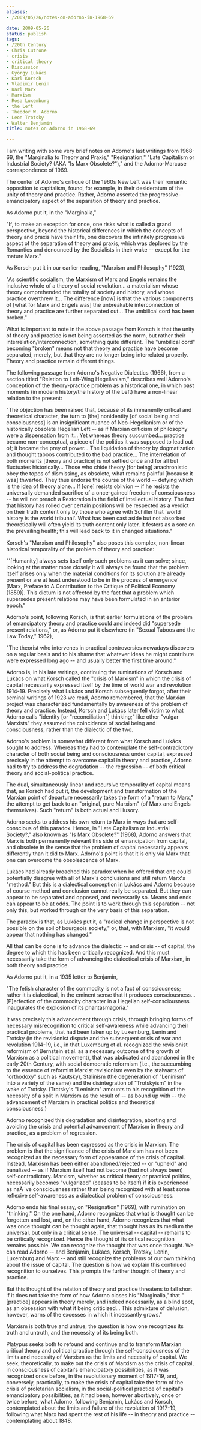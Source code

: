 ```yaml
---
aliases:
- /2009/05/26/notes-on-adorno-in-1968-69

date: 2009-05-26
status: publish
tags:
- /20th Century
- Chris Cutrone
- crisis
- critical theory
- Discussion
- György Lukács
- Karl Korsch
- Vladimir Lenin
- Karl Marx
- Marxism
- Rosa Luxemburg
- the Left
- Theodor W. Adorno
- Leon Trotsky
- Walter Benjamin
title: notes on Adorno in 1968-69

---
```

I am writing with some very brief notes on Adorno's last writings from 1968-69, the "Marginalia to Theory and Praxis," "Resignation," "Late Capitalism or Industrial Society? (AKA "Is Marx Obsolete?")," and the Adorno-Marcuse correspondence of 1969.

The center of Adorno's critique of the 1960s New Left was their romantic opposition to capitalism, found, for example, in their desideratum of the unity of theory and practice. Rather, Adorno asserted the progressive-emancipatory aspect of the separation of theory and practice.

As Adorno put it, in the "Marginalia,"

"If, to make an exception for once, one risks what is called a grand perspective, beyond the historical differences in which the concepts of theory and praxis have their life, one discovers the infinitely progressive aspect of the separation of theory and praxis, which was deplored by the Romantics and denounced by the Socialists in their wake -- except for the mature Marx."

As Korsch put it in our earlier reading, "Marxism and Philosophy" (1923),

"As scientific socialism, the Marxism of Marx and Engels remains the inclusive whole of a theory of social revolution... a materialism whose theory comprehended the totality of society and history, and whose practice overthrew it... The difference [now] is that the various components of [what for Marx and Engels was] the unbreakable interconnection of theory and practice are further separated out... The umbilical cord has been broken."

What is important to note in the above passage from Korsch is that the unity of theory and practice is not being asserted as the norm, but rather their interrelation/interconnection, something quite different. The "umbilical cord" becoming "broken" means not that theory and practice have become separated, merely, but that they are no longer being interrelated properly. Theory and practice remain different things.

The following passage from Adorno's Negative Dialectics (1966), from a section titled "Relation to Left-Wing Hegelianism," describes well Adorno's conception of the theory-practice problem as a historical one, in which past moments (in modern history/the history of the Left) have a non-linear relation to the present:

"The objection has been raised that, because of its immanently critical and theoretical character, the turn to [the] nonidentity [of social being and consciousness] is an insignificant nuance of Neo-Hegelianism or of the historically obsolete Hegelian Left -- as if Marxian criticism of philosophy were a dispensation from it... Yet whereas theory succumbed... practice became non-conceptual, a piece of the politics it was supposed to lead out of; it became the prey of power... The liquidation of theory by dogmatization and thought taboos contributed to the bad practice... The interrelation of both moments [theory and practice] is not settled once and for all but fluctuates historically... Those who chide theory [for being] anachronistic obey the topos of dismissing, as obsolete, what remains painful [because it was] thwarted. They thus endorse the course of the world -- defying which is the idea of theory alone... If [one] resists oblivion -- if he resists the universally demanded sacrifice of a once-gained freedom of consciousness -- he will not preach a Restoration in the field of intellectual history. The fact that history has rolled over certain positions will be respected as a verdict on their truth content only by those who agree with Schiller that 'world history is the world tribunal'. What has been cast aside but not absorbed theoretically will often yield its truth content only later. It festers as a sore on the prevailing health; this will lead back to it in changed situations."

Korsch's "Marxism and Philosophy" also poses this complex, non-linear historical temporality of the problem of theory and practice:

"'[Humanity] always sets itself only such problems as it can solve; since, looking at the matter more closely it will always be found that the problem itself arises only when the material conditions for its solution are already present or are at least understood to be in the process of emergence' [Marx, Preface to A Contribution to the Critique of Political Economy (1859)]. This dictum is not affected by the fact that a problem which supersedes present relations may have been formulated in an anterior epoch."

Adorno's point, following Korsch, is that earlier formulations of the problem of emancipatory theory and practice could and indeed did "supersede present relations," or, as Adorno put it elsewhere (in "Sexual Taboos and the Law Today," 1962),

"The theorist who intervenes in practical controversies nowadays discovers on a regular basis and to his shame that whatever ideas he might contribute were expressed long ago -- and usually better the first time around."

Adorno is, in his late writings, continuing the ruminations of Korsch and Lukács on what Korsch called the "crisis of Marxism" in which the crisis of capital necessarily expressed itself by the time of world war and revolution 1914-19. Precisely what Lukács and Korsch subsequently forgot, after their seminal writings of 1923 we read, Adorno remembered, that the Marxian project was characterized fundamentally by awareness of the problem of theory and practice. Instead, Korsch and Lukács later fell victim to what Adorno calls "identity [or "reconciliation"] thinking;" like other "vulgar Marxists" they assumed the coincidence of social being and consciousness, rather than the dialectic of the two.

Adorno's problem is somewhat different from what Korsch and Lukács sought to address. Whereas they had to contemplate the self-contradictory character of both social being and consciousness under capital, expressed precisely in the attempt to overcome capital in theory and practice, Adorno had to try to address the degradation -- the regression -- of both critical theory and social-political practice.

The dual, simultaneously linear and recursive temporality of capital means that, as Korsch had put it, the development and transformation of the Marxian point of departure necessarily takes the form of a "return to Marx," the attempt to get back to an "original, pure Marxism" (of Marx and Engels themselves). Such "return" is both actual and illusory.

Adorno seeks to address his own return to Marx in ways that are self-conscious of this paradox. Hence, in "Late Capitalism or Industrial Society?," also known as "Is Marx Obsolete?" (1968), Adorno answers that Marx is both permanently relevant this side of emancipation from capital, and obsolete in the sense that the problem of capital necessarily appears differently than it did to Marx. Adorno's point is that it is only via Marx that one can overcome the obsolescence of Marx.

Lukács had already broached this paradox when he offered that one could potentially disagree with all of Marx's conclusions and still return Marx's "method." But this is a dialectical conception in Lukács and Adorno because of course method and conclusion cannot really be separated. But they can appear to be separated and opposed, and necessarily so. Means and ends can appear to be at odds. The point is to work through this separation -- not only this, but worked through on the very basis of this separation.

The paradox is that, as Lukács put it, a "radical change in perspective is not possible on the soil of bourgeois society," or, that, with Marxism, "it would appear that nothing has changed."

All that can be done is to advance the dialectic -- and crisis -- of capital, the degree to which this has been critically recognized. And this must necessarily take the form of advancing the dialectical crisis of Marxism, in both theory and practice.

As Adorno put it, in a 1935 letter to Benjamin,

"The fetish character of the commodity is not a fact of consciousness; rather it is dialectical, in the eminent sense that it produces consciousness... [P]erfection of the commodity character in a Hegelian self-consciousness inaugurates the explosion of its phantasmagoria."

It was precisely this advancement through crisis, through bringing forms of necessary misrecognition to critical self-awareness while advancing their practical problems, that had been taken up by Luxemburg, Lenin and Trotsky (in the revisionist dispute and the subsequent crisis of war and revolution 1914-19, i.e., in that Luxemburg et al. recognized the revisionist reformism of Bernstein et al. as a necessary outcome of the growth of Marxism as a political movement), that was abdicated and abandoned in the early 20th Century, with social democratic reformism (i.e., the succumbing to the essence of reformist Marxist revisionism even by the stalwarts of "orthodoxy" such as Kautsky), Stalinism (the degeneration of "Leninism" into a variety of the same) and the disintegration of "Trotskyism" in the wake of Trotsky. (Trotsky's "Leninism" amounts to his recognition of the necessity of a split in Marxism as the result of -- as bound up with -- the advancement of Marxism in practical politics and theoretical consciousness.)

Adorno recognized this degradation and disintegration, aborting and avoiding the crisis and potential advancement of Marxism in theory and practice, as a problem of regression.

The crisis of capital has been expressed as the crisis in Marxism. The problem is that the significance of the crisis of Marxism has not been recognized as the necessary form of appearance of the crisis of capital. Instead, Marxism has been either abandoned/rejected -- or "upheld" and banalized -- as if Marxism itself had not become (had not always been) self-contradictory. Marxism, whether as critical theory or practical politics, necessarily becomes "vulgarized" (ceases to be itself) if it is experienced as naÃ¯ve consciousness rather than being recognized with at least some reflexive self-awareness as a dialectical problem of consciousness.

Adorno ends his final essay, on "Resignation" (1969), with rumination on "thinking." On the one hand, Adorno recognizes that what is thought can be forgotten and lost, and, on the other hand, Adorno recognizes that what was once thought can be thought again, that thought has as its medium the universal, but only in a critical sense. The universal -- capital -- remains to be critically recognized. Hence the thought of its critical recognition remains possible. We can recognize the thought that was once thought. We can read Adorno -- and Benjamin, Lukács, Korsch, Trotsky, Lenin, Luxemburg and Marx -- and still recognize the problems of our own thinking about the issue of capital. The question is how we explain this continued recognition to ourselves. This prompts the further thought of theory and practice.

But this thought of the relation of theory and practice threatens to fall short if it does not take the form of how Adorno closes his "Marginalia," that "[practice] appears in theory merely, and indeed necessarily, as a blind spot, as an obsession with what it being criticized... This admixture of delusion, however, warns of the excesses in which it incessantly grows."

Marxism is both true and untrue; the question is how one recognizes its truth and untruth, and the necessity of its being both.

Platypus seeks both to refound and continue and to transform Marxian critical theory and political practice through the self-consciousness of the limits and necessity of Marxism as the limits and necessity of capital. We seek, theoretically, to make out the crisis of Marxism as the crisis of capital, in consciousness of capital's emancipatory possibilities, as it was recognized once before, in the revolutionary moment of 1917-19, and, conversely, practically, to make the crisis of capital take the form of the crisis of proletarian socialism, in the social-political practice of capital's emancipatory possibilities, as it had been, however abortively, once or twice before, what Adorno, following Benjamin, Lukács and Korsch, contemplated about the limits and failure of the revolution of 1917-19, following what Marx had spent the rest of his life -- in theory and practice -- contemplating about 1848.
